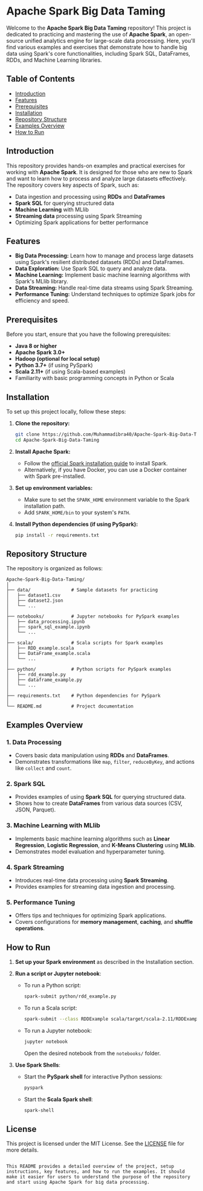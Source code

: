 # Apache Spark Big Data Taming

Welcome to the **Apache Spark Big Data Taming** repository! This project is dedicated to practicing and mastering the use of **Apache Spark**, an open-source unified analytics engine for large-scale data processing. Here, you'll find various examples and exercises that demonstrate how to handle big data using Spark's core functionalities, including Spark SQL, DataFrames, RDDs, and Machine Learning libraries.

## Table of Contents

- [Introduction](#introduction)
- [Features](#features)
- [Prerequisites](#prerequisites)
- [Installation](#installation)
- [Repository Structure](#repository-structure)
- [Examples Overview](#examples-overview)
- [How to Run](#how-to-run)

## Introduction

This repository provides hands-on examples and practical exercises for working with **Apache Spark**. It is designed for those who are new to Spark and want to learn how to process and analyze large datasets effectively. The repository covers key aspects of Spark, such as:

- Data ingestion and processing using **RDDs** and **DataFrames**
- **Spark SQL** for querying structured data
- **Machine Learning** with MLlib
- **Streaming data** processing using Spark Streaming
- Optimizing Spark applications for better performance

## Features

- **Big Data Processing:** Learn how to manage and process large datasets using Spark's resilient distributed datasets (RDDs) and DataFrames.
- **Data Exploration:** Use Spark SQL to query and analyze data.
- **Machine Learning:** Implement basic machine learning algorithms with Spark's MLlib library.
- **Data Streaming:** Handle real-time data streams using Spark Streaming.
- **Performance Tuning:** Understand techniques to optimize Spark jobs for efficiency and speed.

## Prerequisites

Before you start, ensure that you have the following prerequisites:

- **Java 8 or higher**
- **Apache Spark 3.0+**
- **Hadoop (optional for local setup)**
- **Python 3.7+** (if using PySpark)
- **Scala 2.11+** (if using Scala-based examples)
- Familiarity with basic programming concepts in Python or Scala

## Installation

To set up this project locally, follow these steps:

1. **Clone the repository:**
   ```bash
   git clone https://github.com/Muhammadibra40/Apache-Spark-Big-Data-Taming.git
   cd Apache-Spark-Big-Data-Taming
   ```

2. **Install Apache Spark:**
   - Follow the [official Spark installation guide](https://spark.apache.org/downloads.html) to install Spark.
   - Alternatively, if you have Docker, you can use a Docker container with Spark pre-installed.

3. **Set up environment variables:**
   - Make sure to set the `SPARK_HOME` environment variable to the Spark installation path.
   - Add `SPARK_HOME/bin` to your system's `PATH`.

4. **Install Python dependencies (if using PySpark):**
   ```bash
   pip install -r requirements.txt
   ```

## Repository Structure

The repository is organized as follows:

```
Apache-Spark-Big-Data-Taming/
│
├── data/               # Sample datasets for practicing
│   ├── dataset1.csv
│   ├── dataset2.json
│   └── ...
│
├── notebooks/          # Jupyter notebooks for PySpark examples
│   ├── data_processing.ipynb
│   ├── spark_sql_example.ipynb
│   └── ...
│
├── scala/              # Scala scripts for Spark examples
│   ├── RDD_example.scala
│   ├── DataFrame_example.scala
│   └── ...
│
├── python/             # Python scripts for PySpark examples
│   ├── rdd_example.py
│   ├── dataframe_example.py
│   └── ...
│
├── requirements.txt    # Python dependencies for PySpark
│
└── README.md           # Project documentation
```

## Examples Overview

### 1. Data Processing
- Covers basic data manipulation using **RDDs** and **DataFrames**.
- Demonstrates transformations like `map`, `filter`, `reduceByKey`, and actions like `collect` and `count`.

### 2. Spark SQL
- Provides examples of using **Spark SQL** for querying structured data.
- Shows how to create **DataFrames** from various data sources (CSV, JSON, Parquet).

### 3. Machine Learning with MLlib
- Implements basic machine learning algorithms such as **Linear Regression**, **Logistic Regression**, and **K-Means Clustering** using **MLlib**.
- Demonstrates model evaluation and hyperparameter tuning.

### 4. Spark Streaming
- Introduces real-time data processing using **Spark Streaming**.
- Provides examples for streaming data ingestion and processing.

### 5. Performance Tuning
- Offers tips and techniques for optimizing Spark applications.
- Covers configurations for **memory management**, **caching**, and **shuffle operations**.

## How to Run

1. **Set up your Spark environment** as described in the Installation section.
2. **Run a script or Jupyter notebook**:
   - To run a Python script: 
     ```bash
     spark-submit python/rdd_example.py
     ```
   - To run a Scala script:
     ```bash
     spark-submit --class RDDExample scala/target/scala-2.11/RDDExample.jar
     ```
   - To run a Jupyter notebook:
     ```bash
     jupyter notebook
     ```
     Open the desired notebook from the `notebooks/` folder.

3. **Use Spark Shells**:
   - Start the **PySpark shell** for interactive Python sessions:
     ```bash
     pyspark
     ```
   - Start the **Scala Spark shell**:
     ```bash
     spark-shell
     ```

## License

This project is licensed under the MIT License. See the [LICENSE](LICENSE) file for more details.
```

This README provides a detailed overview of the project, setup instructions, key features, and how to run the examples. It should make it easier for users to understand the purpose of the repository and start using Apache Spark for big data processing.
